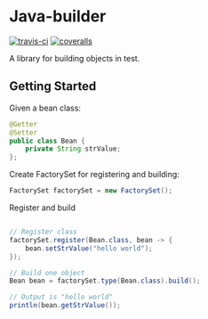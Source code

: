 # Java-builder
[![travis-ci](https://travis-ci.org/leeonky/java-builder.svg?branch=master)](https://travis-ci.org/leeonky/java-builder)
[![coveralls](https://coveralls.io/repos/github/leeonky/java-builder/badge.svg?branch=master)](https://coveralls.io/github/leeonky/java-builder)

A library for building objects in test.

## Getting Started

Given a bean class:

```java
@Getter
@Setter
public class Bean {
    private String strValue;
};
```

Create FactorySet for registering and building:

```java
FactorySet factorySet = new FactorySet();
```

Register and build

```java

// Register class
factorySet.register(Bean.class, bean -> {
    bean.setStrValue("hello world");
});

// Build one object
Bean bean = factorySet.type(Bean.class).build();

// Output is "hello world"
println(bean.getStrValue());
```
